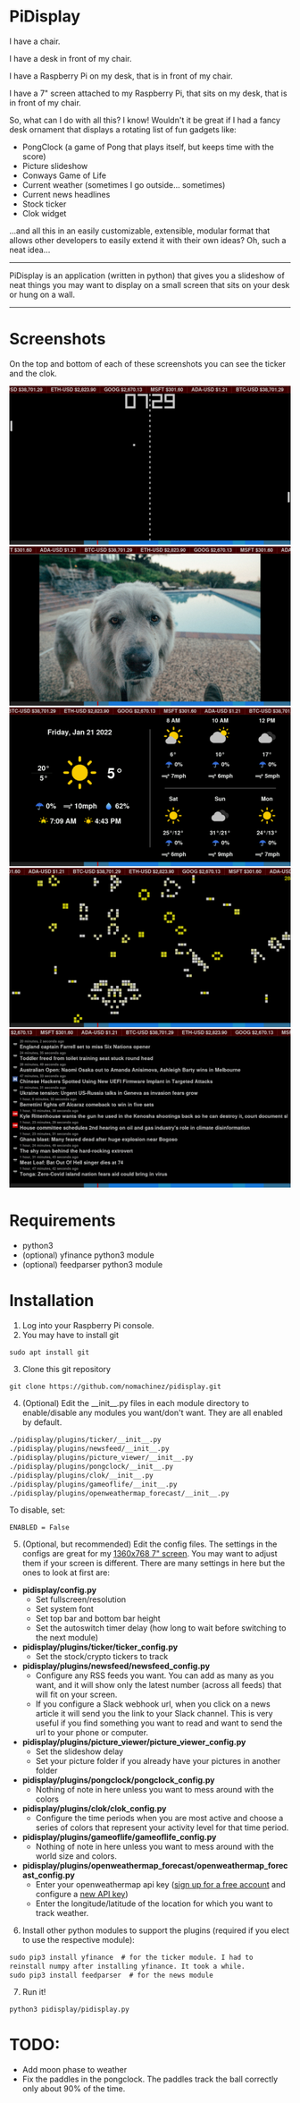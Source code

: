 # PiDisplay

I have a chair.

I have a desk in front of my chair.

I have a Raspberry Pi on my desk, that is in front of my chair.

I have a 7" screen attached to my Raspberry Pi, that sits on my desk, that is in front of my chair.

So, what can I do with all this?  I know!  Wouldn't it be great if I had a fancy desk ornament that displays a rotating list of fun gadgets like:

- PongClock (a game of Pong that plays itself, but keeps time with the score)
- Picture slideshow
- Conways Game of Life
- Current weather (sometimes I go outside... sometimes)
- Current news headlines
- Stock ticker
- Clok widget

...and all this in an easily customizable, extensible, modular format that allows other developers to easily extend it with their own ideas?  Oh, such a neat idea...

---

PiDisplay is an application (written in python) that gives you a slideshow of neat things you may want to display on a small screen that sits on your desk or hung on a wall.

---
# Screenshots
On the top and bottom of each of these screenshots you can see the ticker and the clok.

![Newsfeed](screenshots/1.png "Newsfeed")
![Picture Viewer](screenshots/2.png "Picture Viewer")
![PongClock](screenshots/3.png "PongClock")
![Conway's Game of Life](screenshots/4.png "Conway's Game of Life")
![Weather](screenshots/5.png "Weather")

# Requirements
- python3
- (optional) yfinance python3 module
- (optional) feedparser python3 module

# Installation
1) Log into your Raspberry Pi console.
2) You may have to install git
````commandline
sudo apt install git
````
3) Clone this git repository
````commandline
git clone https://github.com/nomachinez/pidisplay.git
````
4) (Optional) Edit the \_\_init__.py files in each module directory to enable/disable any modules you want/don't want.  They are all enabled by default.
````commandline
./pidisplay/plugins/ticker/__init__.py
./pidisplay/plugins/newsfeed/__init__.py
./pidisplay/plugins/picture_viewer/__init__.py
./pidisplay/plugins/pongclock/__init__.py
./pidisplay/plugins/clok/__init__.py
./pidisplay/plugins/gameoflife/__init__.py
./pidisplay/plugins/openweathermap_forecast/__init__.py
````

To disable, set:
````commandline
ENABLED = False
````
5) (Optional, but recommended) Edit the config files. The settings in the configs are great for my [1360x768 7" screen](https://www.amazon.com/Eviciv-Portable-Monitor-Display-1024X600/dp/B07L6WT77H). You may want to adjust them if your screen is different.  There are many settings in here but the ones to look at first are:
- __pidisplay/config.py__ 
  - Set fullscreen/resolution
  - Set system font
  - Set top bar and bottom bar height
  - Set the autoswitch timer delay (how long to wait before switching to the next module)
- __pidisplay/plugins/ticker/ticker_config.py__
  - Set the stock/crypto tickers to track
- __pidisplay/plugins/newsfeed/newsfeed_config.py__
  - Configure any RSS feeds you want. You can add as many as you want, and it will show only the latest number (across all feeds) that will fit on your screen.
  - If you configure a Slack webhook url, when you click on a news article it will send you the link to your Slack channel.  This is very useful if you find something you want to read and want to send the url to your phone or computer.
- __pidisplay/plugins/picture_viewer/picture_viewer_config.py__
  - Set the slideshow delay
  - Set your picture folder if you already have your pictures in another folder 
- __pidisplay/plugins/pongclock/pongclock_config.py__
  - Nothing of note in here unless you want to mess around with the colors
- __pidisplay/plugins/clok/clok_config.py__
  - Configure the time periods when you are most active and choose a series of colors that represent your activity level for that time period.
- __pidisplay/plugins/gameoflife/gameoflife_config.py__
  - Nothing of note in here unless you want to mess around with the world size and colors.
- __pidisplay/plugins/openweathermap_forecast/openweathermap_forecast_config.py__
  - Enter your openweathermap api key ([sign up for a free account](https://openweathermap.org/api) and configure a [new API key](https://home.openweathermap.org/api_keys))
  - Enter the longitude/latitude of the location for which you want to track weather.
6) Install other python modules to support the plugins (required if you elect to use the respective module):
````commandline
sudo pip3 install yfinance  # for the ticker module. I had to reinstall numpy after installing yfinance. It took a while.
sudo pip3 install feedparser  # for the news module
````
7) Run it!
````commandline
python3 pidisplay/pidisplay.py
````

# TODO:

- Add moon phase to weather
- Fix the paddles in the pongclock. The paddles track the ball correctly only about 90% of the time.
